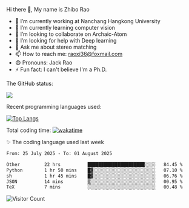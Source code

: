 Hi there 👋, My name is Zhibo Rao
- 🔭 I’m currently working at Nanchang Hangkong University
- 🌱 I’m currently learning computer vision
- 👯 I’m looking to collaborate on Archaic-Atom
- 🤔 I’m looking for help with Deep learning
- 💬 Ask me about stereo matching
- 📫 How to reach me: raoxi36@foxmail.com
- 😄 Pronouns: Jack Rao
- ⚡ Fun fact: I can't believe I'm a Ph.D.

The GitHub status:

![](https://github-readme-stats.vercel.app/api?username=ZhiboRao)

Recent programming languages used:

[![Top Langs](https://github-readme-stats.vercel.app/api/top-langs/?username=ZhiboRao&layout=compact)](https://github.com/anuraghazra/github-readme-stats)

Total coding time: [![wakatime](https://wakatime.com/badge/user/51ec5ec7-4742-4243-9eea-732ade32c0b7.svg)](https://wakatime.com/@51ec5ec7-4742-4243-9eea-732ade32c0b7)

✨ The coding language used last week 
<!--START_SECTION:waka-->

```txt
From: 25 July 2025 - To: 01 August 2025

Other         22 hrs          █████████████████████░░░░   84.45 %
Python        1 hr 50 mins    █▓░░░░░░░░░░░░░░░░░░░░░░░   07.10 %
sh            1 hr 45 mins    █▓░░░░░░░░░░░░░░░░░░░░░░░   06.76 %
JSON          14 mins         ▒░░░░░░░░░░░░░░░░░░░░░░░░   00.95 %
TeX           7 mins          ░░░░░░░░░░░░░░░░░░░░░░░░░   00.48 %
```

<!--END_SECTION:waka-->

![Visitor Count](https://profile-counter.glitch.me/Raohaocheng/count.svg)
